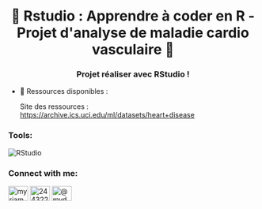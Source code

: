 <h1 align="center"> 💈 Rstudio : Apprendre à coder en R - Projet d'analyse de maladie cardio vasculaire 💈 </h1>

<h3 align="center"> Projet réaliser avec RStudio ! </h3>

- 📝 Ressources disponibles :

     Site des ressources : https://archive.ics.uci.edu/ml/datasets/heart+disease


<h3 align="left"> Tools:</h3>

![RStudio](https://img.shields.io/badge/-RStudio-blue)


<h3 align="left">Connect with me:</h3>
<p align="left">
<a href="https://linkedin.com/in/mydmoov/" target="blank"><img align="center" src="https://raw.githubusercontent.com/rahuldkjain/github-profile-readme-generator/master/src/images/icons/Social/linked-in-alt.svg" alt="myriam denizot" height="30" width="40" /></a>
<a href="https://stackoverflow.com/users/18356998/my-d" target="blank"><img align="center" src="https://raw.githubusercontent.com/rahuldkjain/github-profile-readme-generator/master/src/images/icons/Social/stack-overflow.svg" alt="24432213" height="30" width="40" /></a>
<a href="https://instagram.com/mydmoov" target="blank"><img align="center" src="https://raw.githubusercontent.com/rahuldkjain/github-profile-readme-generator/master/src/images/icons/Social/instagram.svg" alt="@mydmoov" height="30" width="40" /></a>
</p>

